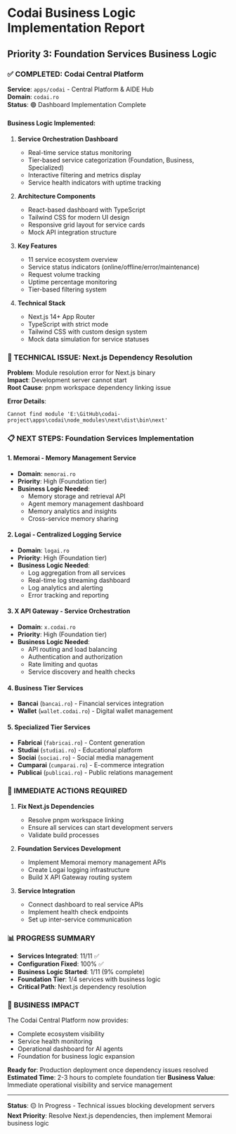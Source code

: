 # Codai Business Logic Implementation Report

## Priority 3: Foundation Services Business Logic

### ✅ COMPLETED: Codai Central Platform

**Service**: `apps/codai` - Central Platform & AIDE Hub  
**Domain**: `codai.ro`  
**Status**: 🟢 Dashboard Implementation Complete

#### Business Logic Implemented:

1. **Service Orchestration Dashboard**
   - Real-time service status monitoring
   - Tier-based service categorization (Foundation, Business, Specialized)
   - Interactive filtering and metrics display
   - Service health indicators with uptime tracking

2. **Architecture Components**
   - React-based dashboard with TypeScript
   - Tailwind CSS for modern UI design
   - Responsive grid layout for service cards
   - Mock API integration structure

3. **Key Features**
   - 11 service ecosystem overview
   - Service status indicators (online/offline/error/maintenance)
   - Request volume tracking
   - Uptime percentage monitoring
   - Tier-based filtering system

4. **Technical Stack**
   - Next.js 14+ App Router
   - TypeScript with strict mode
   - Tailwind CSS with custom design system
   - Mock data simulation for service statuses

### 🔧 TECHNICAL ISSUE: Next.js Dependency Resolution

**Problem**: Module resolution error for Next.js binary  
**Impact**: Development server cannot start  
**Root Cause**: pnpm workspace dependency linking issue

**Error Details**:

```
Cannot find module 'E:\GitHub\codai-project\apps\codai\node_modules\next\dist\bin\next'
```

### 📋 NEXT STEPS: Foundation Services Implementation

#### 1. **Memorai** - Memory Management Service

- **Domain**: `memorai.ro`
- **Priority**: High (Foundation tier)
- **Business Logic Needed**:
  - Memory storage and retrieval API
  - Agent memory management dashboard
  - Memory analytics and insights
  - Cross-service memory sharing

#### 2. **Logai** - Centralized Logging Service

- **Domain**: `logai.ro`
- **Priority**: High (Foundation tier)
- **Business Logic Needed**:
  - Log aggregation from all services
  - Real-time log streaming dashboard
  - Log analytics and alerting
  - Error tracking and reporting

#### 3. **X API Gateway** - Service Orchestration

- **Domain**: `x.codai.ro`
- **Priority**: High (Foundation tier)
- **Business Logic Needed**:
  - API routing and load balancing
  - Authentication and authorization
  - Rate limiting and quotas
  - Service discovery and health checks

#### 4. **Business Tier Services**

- **Bancai** (`bancai.ro`) - Financial services integration
- **Wallet** (`wallet.codai.ro`) - Digital wallet management

#### 5. **Specialized Tier Services**

- **Fabricai** (`fabricai.ro`) - Content generation
- **Studiai** (`studiai.ro`) - Educational platform
- **Sociai** (`sociai.ro`) - Social media management
- **Cumparai** (`cumparai.ro`) - E-commerce integration
- **Publicai** (`publicai.ro`) - Public relations management

### 🎯 IMMEDIATE ACTIONS REQUIRED

1. **Fix Next.js Dependencies**
   - Resolve pnpm workspace linking
   - Ensure all services can start development servers
   - Validate build processes

2. **Foundation Services Development**
   - Implement Memorai memory management APIs
   - Create Logai logging infrastructure
   - Build X API Gateway routing system

3. **Service Integration**
   - Connect dashboard to real service APIs
   - Implement health check endpoints
   - Set up inter-service communication

### 📊 PROGRESS SUMMARY

- **Services Integrated**: 11/11 ✅
- **Configuration Fixed**: 100% ✅
- **Business Logic Started**: 1/11 (9% complete)
- **Foundation Tier**: 1/4 services with business logic
- **Critical Path**: Next.js dependency resolution

### 🚀 BUSINESS IMPACT

The Codai Central Platform now provides:

- Complete ecosystem visibility
- Service health monitoring
- Operational dashboard for AI agents
- Foundation for business logic expansion

**Ready for**: Production deployment once dependency issues resolved
**Estimated Time**: 2-3 hours to complete foundation tier
**Business Value**: Immediate operational visibility and service management

---

**Status**: 🟡 In Progress - Technical issues blocking development servers  
**Next Priority**: Resolve Next.js dependencies, then implement Memorai business logic
